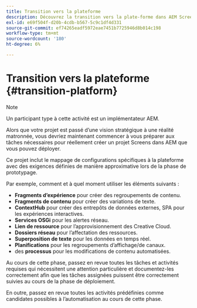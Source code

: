 ```yaml
---
title: Transition vers la plateforme
description: Découvrez la transition vers la plate-forme dans AEM Screens.
exl-id: e69f504f-d20b-4cdb-b567-5c9c1df4d331
source-git-commit: ef74265eadf5972eae7451b7725946d8b014c198
workflow-type: tm+mt
source-wordcount: '180'
ht-degree: 6%

---
```


# Transition vers la plateforme {#transition-platform}

>[!NOTE]
>
>Un participant type à cette activité est un implémentateur AEM.

Alors que votre projet est passé d’une vision stratégique à une réalité matronnée, vous devriez maintenant commencer à vous préparer aux tâches nécessaires pour réellement créer un projet Screens dans AEM que vous pouvez déployer.

Ce projet inclut le mappage de configurations spécifiques à la plateforme avec des exigences définies de manière approximative lors de la phase de prototypage.

Par exemple, comment et à quel moment utiliser les éléments suivants :

* **Fragments d’expérience** pour créer des regroupements de contenu.
* **Fragments de contenu** pour créer des variations de texte.
* **ContextHub** pour créer des entrepôts de données externes, SPA pour les expériences interactives.
* **Services OSGi** pour les alertes réseau.
* **Lien de ressource** pour l’approvisionnement des Creative Cloud.
* **Dossiers réseau** pour l’affectation des ressources.
* **Superposition de texte** pour les données en temps réel.
* **Planifications** pour les regroupements d’affichage/de canaux.
* des **processus** pour les modifications de contenu automatisées.

Au cours de cette phase, passez en revue toutes les tâches et activités requises qui nécessitent une attention particulière et documentez-les correctement afin que les tâches assignées puissent être correctement suivies au cours de la phase de déploiement.

En outre, passez en revue toutes les activités prédéfinies comme candidates possibles à l’automatisation au cours de cette phase.
